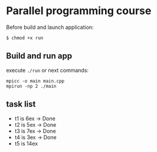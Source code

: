 # Parallel programming course

Before build and launch application:
```
$ chmod +x run
```

## Build and run app

execute `./run` or next commands:

```
mpicc -o main main.cpp
mpirun -np 2 ./main
```

 ## task list
 * t1 is 6ex    -> Done
 * t2 is 5ex    -> Done
 * t3 is 7ex    -> Done
 * t4 is 3ex    -> Done
 * t5 is 14ex
 